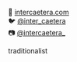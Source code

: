 :scroll: [intercaetera.com](https://intercaetera.com)  
:bird: [@inter_caetera](https://twitter.com/inter_caetera)  
:camera: [@intercaetera_](https://instagram.com/intercaetera_)  

traditionalist

